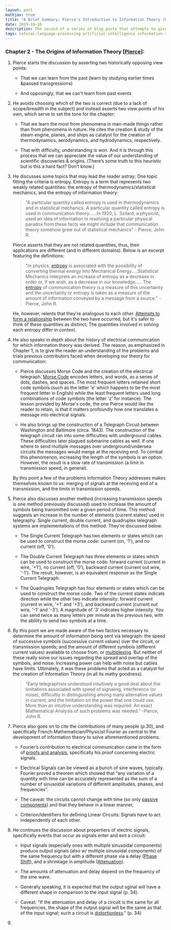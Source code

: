```yaml
---
layout: post
mathjax: true
title: "A Brief Summary: Pierce's Introduction to Information Theory (Part 2)"
date: 2019-10-16
description: The second of a series of blog posts that attempts to give a concise introduction to Information Theory. This series of posts can act as a supplement to Pierce's "An Introduction to Information Theory-Symbols, Signals and Noise".
tags: natural-language-processing artificial-intelligence information-theory introduction shannon concise wheel-of-fortune
---
```




### Chapter 2 - The Origins of Information Theory [[Pierce](https://archive.org/details/symbolssignalsan002575mbp/page/n27)]:

1. Pierce starts the discussion by asserting two historically opposing view points:

    * That we can learn from the past (learn by studying earlier times &passed transgressions)

    * And opposingly, that we can't learn from past events

2. He avoids choosing which of the two is correct (due to a lack of scope/breadth in the subject) and instead asserts two view points of his own, which serve to set the tone for the chapter:

    * That we learn the most from phenomena in man-made things rather than from phenomena in nature. He cites the creation & study of the steam engine, planes, and ships as catalyst for the creation of thermodynamics, aerodynamics, and hydrodynamics, respectively.

    * That with difficulty, understanding is won. And it is through this process that we can appreciate the value of our understanding of scientific discoveries & origins. (There’s some truth to this heuristic but is this a hard fact? Don’t know.)

3. He discusses some topics that may lead the reader astray; One topic fitting the criteria is entropy. Entropy is a term that represents two weakly related quantities: the entropy of thermodynamics/statistical mechanics, and the entropy of information theory:

    <blockquote>
        <p>
            "A particular quantity called entropy is used in thermodynamics and in statistical mechanics. A particular quantity called entropy is used in communication theory......In 1920, L. Szilard, a physicist, used an idea of information in resolving a particular physical paradox from these facts we might include that communication theory somehow grew out of statistical mechanics" - Pierce, John R. 
        </p>
    </blockquote>

    Pierce asserts that they are not related quantities, thus, their applications are different (and in different domains). Below is an excerpt featuring the definitions:

    <blockquote>
        <p>
            "In physics, <a href="https://en.wikipedia.org/wiki/Entropy">entropy</a> is associated with the possibility of converting thermal energy into Mechanical Energy.....Statistical Mechanics interprets an increase of entropy as a decrease in order or, if we wish, as a decrease in our knowledge..... The <a href="https://en.wikipedia.org/wiki/Entropy_(information_theory)">entropy</a> of communication theory is a measure of this uncertainty and the uncertainty or entropy is taken as a measure of the amount of information conveyed by a message from a source." - Pierce, John R.
        </p>
    </blockquote>

    He, however, relents that they're analogous to each other. [Attempts to form a relationship](https://en.wikipedia.org/wiki/Entropy_in_thermodynamics_and_information_theory) between the two have occurred, but it's safer to think of these quantities as distinct; The quantities involved in solving each entropy differ in context.

4. He also speaks in depth about the history of electrical communication for which information theory was derived. The reason, as emphasized in Chapter 1, is to give the reader an understanding of the problems and trials previous contributors faced when developing our theory for communication:

    * Pierce discusses Morse Code and the creation of the electrical telegraph. [Morse Code](https://en.wikipedia.org/wiki/Morse_code) encodes letters, and words, as a series of dots, dashes, and spaces. The most frequent letters retained short code symbols (such as the letter 'e' which happens to be the most frequent letter in English) while the least frequent letters used long combinations of code symbols (the letter 'z' for instance). The lesson provided by Morse's code, the one Pierce would like the reader to retain, is that it matters profoundly how one translates a message into electrical signals.

    * He also brings up the construction of a Telegraph Circuit between Washington and Baltimore (circa. 1843). The construction of the telegraph circuit ran into some difficulties with underground cables. These difficulties later plagued submarine cables as well. If one where to send multiple messages over underground/undersea circuits the messages would merge at the receiving end. To combat this phenomenon, increasing the length of the symbols is an option. However, the result is a slow rate of transmission (a limit in transmission speed, in general).

    By this point a few of the problems Information Theory addresses makes themselves known to us: merging of signals at the receiving end of a transmission, and the limits in transmission speeds.

5. Pierce also discusses another method (increasing transmission speeds is one method previously discussed) used to increase the amount of symbols being transmitted over a given period of time. This method suggests an increase in the number of elements (current states) used in telegraphy. Single current, double current, and quadruplex telegraph systems are implementations of this method. They're discussed below:

    * The Single Current Telegraph has two elements or states which can be used to construct the morse code: current (on, '1'), and no current (off, '0').

    * The Double Current Telegraph has three elements or states which can be used to construct the morse code: forward current (current in wire, '+1'), no current (off, '0'), backward current (current out wire, '-1'). The result, however, is an equivalent response as the Single Current Telegraph.

    * The Quadruplex Telegraph has four elements or states which can be used to construct the morse code. Two of the current states indicate direction while the other two indicate intensity: forward current (current in wire, '+1' and '+3'), and backward current (current out wire, '-1' and '-3'). A magnitude of '3' indicates higher intensity. You can send twice as many letters per minute as the previous two, with the ablility to send two symbols at a time.

6. By this point we are made aware of the two factors necessary to determine the amount of information being sent via telegraph: the speed of successive symbols (successive current values) over the circuit, or transmission speeds; and the amount of different symbols (different current values) available to choose from, or [multiplexing](https://en.wikipedia.org/wiki/Multiplexing). But neither of these really solve our issues regarding the spread and overlap of the symbols, and noise. Increasing power can help with noise but cables have limits. Ultimately, it was these problems that acted as a catalyst for the creation of Information Theory (in all its mathy goodness).

    <blockquote>
        <p>
            “Early telegraphists understood intuitively a good deal about the limitations associated with speed of signaling, interference (or noise), difficultiy in distinguishing among many alternative values in current, and the limitation on the power that one could use. More than an intuitive understanding was required. An exact Mathematical Analysis of such problems was needed.” -Pierce, John R.
        </p>
    </blockquote>

7. Pierce also goes on to cite the contributions of many people (p.30), and specifically French Mathematician/Physicist Fourier as central to the development of information theory to solve aforementioned problems.

    * Fourier’s contribution to  electrical communication came in the form of [proofs and analysis](https://en.wikipedia.org/wiki/Fourier_analysis), specifically his proof concerning electric signals.

    * Electrical Signals can be viewed as a bunch of sine waves, typically. Fourier proved a theorem which showed that “any variation of a quantity with time can be accurately represented as the sum of a number of sinusoïdal variations of different amplitudes, phases, and frequencies”.

    * The caveat: the circuits cannot change with time (so only [passive components](https://en.wikipedia.org/wiki/Passivity_(engineering))) and that they behave in a linear manner,

    * Criterion/Identifiers for defining Linear Circuits: Signals have to act independently of each other.

8. He continues the discussion about propertiers of electric signals, specifically events that occur as signals enter and exit a circuit:

    * Input signals (especially ones with multiple sinusoidal components) produce output signals (also w/ multiple sinusoidal components) of the same frequency but with a different phase via a delay ([Phase Shift](https://en.wikipedia.org/wiki/Phase_(waves)#Phase_shift)), and a shrinkage in amplitude ([Attenuation](https://en.wikipedia.org/wiki/Attenuation)).

    * The amounts of attenuation and delay depend on the frequency of the sine wave.

    * Generally speaking, it is expected that the output sginal will have a different shape in comparison to the input signal (p. 34).

    * Caveat: "If the attenuation and delay of a circuit is the same for all frequencies, the shape of the output signal will be the same as that of the input signal; such a circuit is [distortionless](https://en.wikipedia.org/wiki/Heaviside_condition)." (p. 34)

9. 